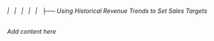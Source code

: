 ###### |   |   |   |   |   ├── Using Historical Revenue Trends to Set Sales Targets

*Add content here*